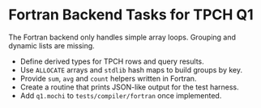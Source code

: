 # Fortran Backend Tasks for TPCH Q1

The Fortran backend only handles simple array loops. Grouping and dynamic lists are missing.

- Define derived types for TPCH rows and query results.
- Use `ALLOCATE` arrays and `stdlib` hash maps to build groups by key.
- Provide `sum`, `avg` and `count` helpers written in Fortran.
- Create a routine that prints JSON-like output for the test harness.
- Add `q1.mochi` to `tests/compiler/fortran` once implemented.
